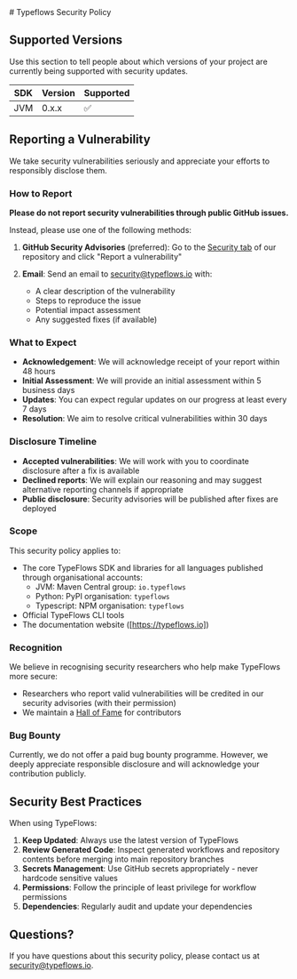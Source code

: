 <div class="github-only">
    # Typeflows Security Policy
</div>

## Supported Versions

Use this section to tell people about which versions of your project are
currently being supported with security updates.

| SDK | Version | Supported          |
| --- | ------- | ------------------ |
| JVM | 0.x.x   | :white_check_mark: |

## Reporting a Vulnerability

We take security vulnerabilities seriously and appreciate your efforts to responsibly disclose them.

### How to Report

**Please do not report security vulnerabilities through public GitHub issues.**

Instead, please use one of the following methods:

1. **GitHub Security Advisories** (preferred): Go to the [Security tab](https://github.com/typeflows/typeflows/security/advisories) of our repository and click "Report a vulnerability"

2. **Email**: Send an email to security@typeflows.io with:
   - A clear description of the vulnerability
   - Steps to reproduce the issue
   - Potential impact assessment
   - Any suggested fixes (if available)

### What to Expect

- **Acknowledgement**: We will acknowledge receipt of your report within 48 hours
- **Initial Assessment**: We will provide an initial assessment within 5 business days
- **Updates**: You can expect regular updates on our progress at least every 7 days
- **Resolution**: We aim to resolve critical vulnerabilities within 30 days

### Disclosure Timeline

- **Accepted vulnerabilities**: We will work with you to coordinate disclosure after a fix is available
- **Declined reports**: We will explain our reasoning and may suggest alternative reporting channels if appropriate
- **Public disclosure**: Security advisories will be published after fixes are deployed

### Scope

This security policy applies to:

- The core TypeFlows SDK and libraries for all languages published through organisational accounts:
   - JVM: Maven Central group: `io.typeflows`
   - Python: PyPI organisation: `typeflows`
   - Typescript: NPM organisation: `typeflows`
- Official TypeFlows CLI tools
- The documentation website ([https://typeflows.io])

### Recognition

We believe in recognising security researchers who help make TypeFlows more secure:

- Researchers who report valid vulnerabilities will be credited in our security advisories (with their permission)
- We maintain a [Hall of Fame](https://github.com/typeflows/typeflows/security/advisories) for contributors

### Bug Bounty

Currently, we do not offer a paid bug bounty programme. However, we deeply appreciate responsible disclosure and will acknowledge your contribution publicly.

## Security Best Practices

When using TypeFlows:

1. **Keep Updated**: Always use the latest version of TypeFlows
2. **Review Generated Code**: Inspect generated workflows and repository contents before merging into main repository branches
3. **Secrets Management**: Use GitHub secrets appropriately - never hardcode sensitive values
4. **Permissions**: Follow the principle of least privilege for workflow permissions
5. **Dependencies**: Regularly audit and update your dependencies

## Questions?

If you have questions about this security policy, please contact us at security@typeflows.io.
